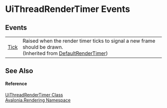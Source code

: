 # UiThreadRenderTimer Events




## Events
<table>
<tr>
<td><a href="E_Avalonia_Rendering_DefaultRenderTimer_Tick">Tick</a></td>
<td>Raised when the render timer ticks to signal a new frame should be drawn.<br />(Inherited from <a href="T_Avalonia_Rendering_DefaultRenderTimer">DefaultRenderTimer</a>)</td>
</tr>
</table>

## See Also


#### Reference
<a href="T_Avalonia_Rendering_UiThreadRenderTimer">UiThreadRenderTimer Class</a>  
<a href="N_Avalonia_Rendering">Avalonia.Rendering Namespace</a>  
